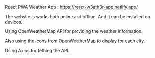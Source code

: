 React PWA Weather App : https://react-w3ath3r-app.netlify.app/

The website is works both online and offline. And it can be installed on devices.

Using OpenWeatherMap API for providing the weather information.

Also using the icons from OpenWeatherMap to display for each city.

Using Axios for fething the API.
